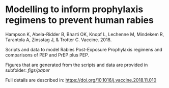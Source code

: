 # Modelling to inform prophylaxis regimens to prevent human rabies

Hampson K, Abela-Ridder B, Bharti OK, Knopf L, Lechenne M, Mindekem R, Tarantola A, Zinsstag J, & Trotter C. 
Vaccine. 2018.

Scripts and data to model Rabies Post-Exposure Prophylaxis regimens and comparisons of PEP and PrEP plus PEP.

Figures that are generated from the scripts and data are provided in subfolder: *figs/paper*

Full details are described in: https://doi.org/10.1016/j.vaccine.2018.11.010
